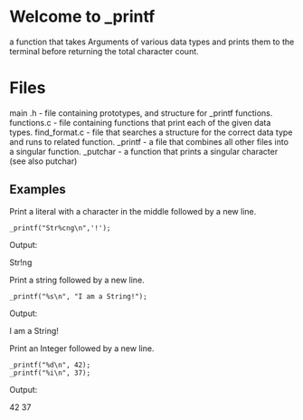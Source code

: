 # Welcome to _printf
a function that takes Arguments of various data types and prints them to the terminal before returning the total character count.
# Files
main .h - file containing prototypes, and structure for _printf functions.
functions.c - file containing functions that print each of the given data types.
find_format.c - file that searches a structure for the correct data type and runs to related function.
_printf - a file that combines all other files into a singular function.
_putchar - a function that prints a singular character (see also putchar)
## Examples
Print a literal with a character in the middle followed by a new line.

    _printf("Str%cng\n",'!');
Output:

Str!ng

Print a string followed by a new line.

    _printf("%s\n", "I am a String!");
Output:

I am a String!

Print an Integer followed by a new line.

    _printf("%d\n", 42);
    _printf("%i\n", 37);

Output:

42
37
